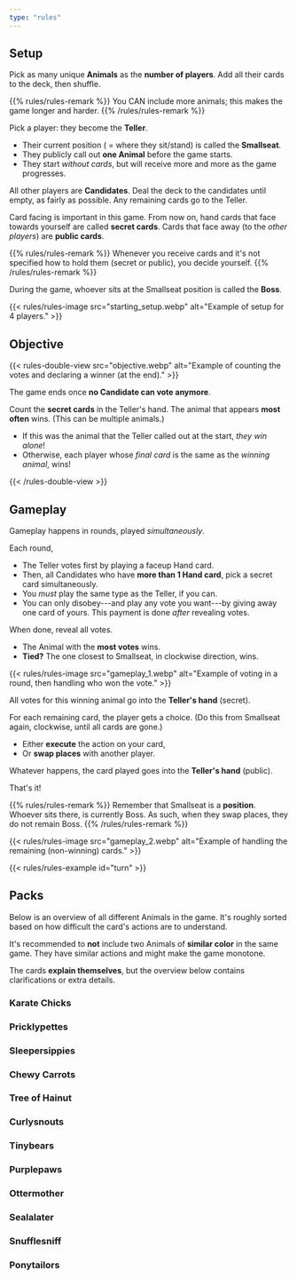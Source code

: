 ```yaml
---
type: "rules"
---
```


## Setup

Pick as many unique **Animals** as the **number of players**. Add all their cards to the deck, then shuffle.

{{% rules/rules-remark %}}
You CAN include more animals; this makes the game longer and harder.
{{% /rules/rules-remark %}}

Pick a player: they become the **Teller**. 

* Their current position ( = where they sit/stand) is called the **Smallseat**.
* They publicly call out **one Animal** before the game starts. 
* They start _without cards_, but will receive more and more as the game progresses.

All other players are **Candidates**. Deal the deck to the candidates until empty, as fairly as possible. Any remaining cards go to the Teller.

Card facing is important in this game. From now on, hand cards that face towards yourself are called **secret cards**. Cards that face away (to the _other players_) are **public cards**. 

{{% rules/rules-remark %}}
Whenever you receive cards and it's not specified how to hold them (secret or public), you decide yourself.
{{% /rules/rules-remark %}}

During the game, whoever sits at the Smallseat position is called the **Boss**.

{{< rules/rules-image src="starting_setup.webp" alt="Example of setup for 4 players." >}}


## Objective

{{< rules-double-view src="objective.webp" alt="Example of counting the votes and declaring a winner (at the end)." >}}

The game ends once **no Candidate can vote anymore**.

Count the **secret cards** in the Teller's hand. The animal that appears **most often** wins. (This can be multiple animals.)

* If this was the animal that the Teller called out at the start, _they win alone_!
* Otherwise, each player whose _final card_ is the same as the _winning animal_, wins!

{{< /rules-double-view >}}


## Gameplay

Gameplay happens in rounds, played _simultaneously_. 

Each round,

* The Teller votes first by playing a faceup Hand card.
* Then, all Candidates who have **more than 1 Hand card**, pick a secret card simultaneously.
* You _must_ play the same type as the Teller, if you can.
* You can only disobey---and play any vote you want---by giving away one card of yours. This payment is done _after_ revealing votes.

When done, reveal all votes.
* The Animal with the **most votes** wins.
* **Tied?** The one closest to Smallseat, in clockwise direction, wins.

{{< rules/rules-image src="gameplay_1.webp" alt="Example of voting in a round, then handling who won the vote." >}}

All votes for this winning animal go into the **Teller's hand** (secret).

For each remaining card, the player gets a choice. (Do this from Smallseat again, clockwise, until all cards are gone.)

* Either **execute** the action on your card,
* Or **swap places** with another player.

Whatever happens, the card played goes into the **Teller's hand** (public).

That's it!

{{% rules/rules-remark %}}
Remember that Smallseat is a **position**. Whoever sits there, is currently Boss. As such, when they swap places, they do not remain Boss.
{{% /rules/rules-remark %}}

{{< rules/rules-image src="gameplay_2.webp" alt="Example of handling the remaining (non-winning) cards." >}}

{{< rules/rules-example id="turn" >}}


## Packs

Below is an overview of all different Animals in the game. It's roughly sorted based on how difficult the card's actions are to understand.

It's recommended to **not** include two Animals of **similar color** in the same game. They have similar actions and might make the game monotone.

The cards **explain themselves**, but the overview below contains clarifications or extra details.

### Karate Chicks

<div class="prince-info" data-prince="karateChicks"></div>


### Pricklypettes

<div class="prince-info" data-prince="pricklypettes"></div>


### Sleepersippies

<div class="prince-info" data-prince="sleepersippies"></div>


### Chewy Carrots

<div class="prince-info" data-prince="chewyCarrots"></div>


### Tree of Hainut

<div class="prince-info" data-prince="treeOfHainut"></div>


### Curlysnouts

<div class="prince-info" data-prince="curlysnouts"></div>


### Tinybears

<div class="prince-info" data-prince="tinybears"></div>


### Purplepaws

<div class="prince-info" data-prince="purplepaws"></div>


### Ottermother

<div class="prince-info" data-prince="ottermother"></div>


### Sealalater

<div class="prince-info" data-prince="sealalater"></div>


### Snufflesniff

<div class="prince-info" data-prince="snufflesniff"></div>


### Ponytailors

<div class="prince-info" data-prince="ponytailors"></div>


